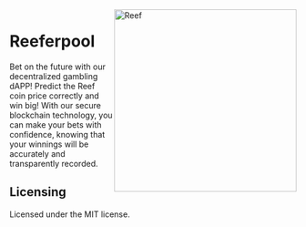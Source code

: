 <img src="https://i.imgur.com/Ovx8W2u.png" width="320" alt="Reef" align="right">

# Reeferpool

Bet on the future with our decentralized gambling dAPP! Predict the Reef coin price correctly and win big! With our secure blockchain technology, you can make your bets with confidence, knowing that your winnings will be accurately and transparently recorded.

## Licensing
Licensed under the MIT license.
